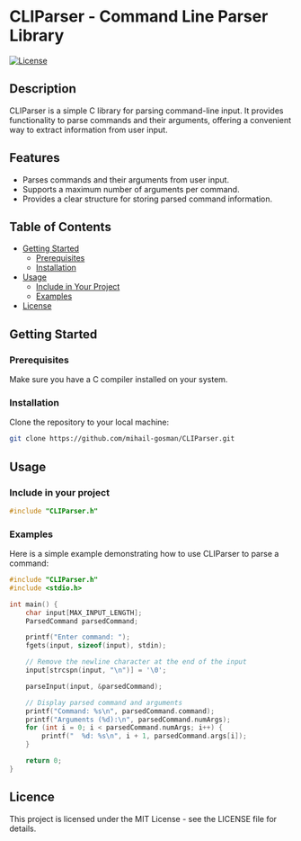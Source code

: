 # CLIParser - Command Line Parser Library

[![License](https://img.shields.io/badge/license-MIT-blue.svg)](LICENSE)

## Description

CLIParser is a simple C library for parsing command-line input. It provides functionality to parse commands and their arguments, offering a convenient way to extract information from user input.

## Features

- Parses commands and their arguments from user input.
- Supports a maximum number of arguments per command.
- Provides a clear structure for storing parsed command information.

## Table of Contents

- [Getting Started](#getting-started)
  - [Prerequisites](#prerequisites)
  - [Installation](#installation)
- [Usage](#usage)
  - [Include in Your Project](#include-in-your-project)
  - [Examples](#examples)
- [License](#license)

## Getting Started

### Prerequisites

Make sure you have a C compiler installed on your system.

### Installation

Clone the repository to your local machine:

```bash
git clone https://github.com/mihail-gosman/CLIParser.git
```

## Usage

### Include in your project
```c
#include "CLIParser.h"
```

### Examples
Here is a simple example demonstrating how to use CLIParser to parse a command:
```c
#include "CLIParser.h"
#include <stdio.h>

int main() {
    char input[MAX_INPUT_LENGTH];
    ParsedCommand parsedCommand;

    printf("Enter command: ");
    fgets(input, sizeof(input), stdin);

    // Remove the newline character at the end of the input
    input[strcspn(input, "\n")] = '\0';

    parseInput(input, &parsedCommand);

    // Display parsed command and arguments
    printf("Command: %s\n", parsedCommand.command);
    printf("Arguments (%d):\n", parsedCommand.numArgs);
    for (int i = 0; i < parsedCommand.numArgs; i++) {
        printf("  %d: %s\n", i + 1, parsedCommand.args[i]);
    }

    return 0;
}
```
## Licence
This project is licensed under the MIT License - see the LICENSE file for details.

